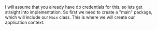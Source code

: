 I will assume that you already have db credentials for this. so lets get straight into implementation. So first we need to create a "main" package, which will include our `Main` class. This is where we will create our application context.